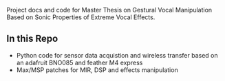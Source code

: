 Project docs and code for Master Thesis on Gestural Vocal Manipulation Based on Sonic Properties of Extreme Vocal Effects. 

## In this Repo

- Python code for sensor data acquistion and wireless transfer based on an adafruit BNO085 and feather M4 express
- Max/MSP patches for MIR, DSP and effects manipulation 

